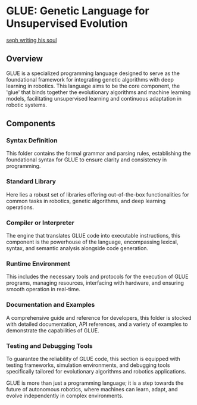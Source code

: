 # GLUE: Genetic Language for Unsupervised Evolution
[seph writing his soul](https://github.com/LoQiseaking69/Glue/blob/main/SephsLang.PNG)

## Overview
GLUE is a specialized programming language designed to serve as the foundational framework for integrating genetic algorithms with deep learning in robotics. This language aims to be the core component, the 'glue' that binds together the evolutionary algorithms and machine learning models, facilitating unsupervised learning and continuous adaptation in robotic systems.

## Components

### Syntax Definition
This folder contains the formal grammar and parsing rules, establishing the foundational syntax for GLUE to ensure clarity and consistency in programming.

### Standard Library
Here lies a robust set of libraries offering out-of-the-box functionalities for common tasks in robotics, genetic algorithms, and deep learning operations.

### Compiler or Interpreter
The engine that translates GLUE code into executable instructions, this component is the powerhouse of the language, encompassing lexical, syntax, and semantic analysis alongside code generation.

### Runtime Environment
This includes the necessary tools and protocols for the execution of GLUE programs, managing resources, interfacing with hardware, and ensuring smooth operation in real-time.

### Documentation and Examples
A comprehensive guide and reference for developers, this folder is stocked with detailed documentation, API references, and a variety of examples to demonstrate the capabilities of GLUE.

### Testing and Debugging Tools
To guarantee the reliability of GLUE code, this section is equipped with testing frameworks, simulation environments, and debugging tools specifically tailored for evolutionary algorithms and robotics applications.

GLUE is more than just a programming language; it is a step towards the future of autonomous robotics, where machines can learn, adapt, and evolve independently in complex environments.
